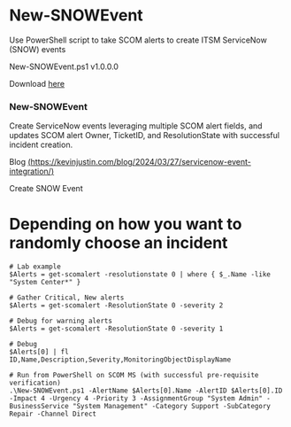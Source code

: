# New-SNOWEvent
Use PowerShell script to take SCOM alerts to create ITSM ServiceNow (SNOW) events

New-SNOWEvent.ps1 v1.0.0.0

Download [here](https://github.com/theKevinJustin/New-SNowEvent/blob/main/New-SNowEvent.ps1)

### New-SNOWEvent
Create ServiceNow events leveraging multiple SCOM alert fields, and updates SCOM alert Owner, TicketID, and ResolutionState with successful incident creation.

Blog [(https://kevinjustin.com/blog/2024/03/27/servicenow-event-integration/)](https://kevinjustin.com/blog/2024/03/27/servicenow-event-integration/)

Create SNOW Event

# Depending on how you want to randomly choose an incident
```
# Lab example
$Alerts = get-scomalert -resolutionstate 0 | where { $_.Name -like "System Center*" }

# Gather Critical, New alerts
$Alerts = get-scomalert -ResolutionState 0 -severity 2

# Debug for warning alerts
$Alerts = get-scomalert -ResolutionState 0 -severity 1

# Debug
$Alerts[0] | fl ID,Name,Description,Severity,MonitoringObjectDisplayName

# Run from PowerShell on SCOM MS (with successful pre-requisite verification)
.\New-SNOWEvent.ps1 -AlertName $Alerts[0].Name -AlertID $Alerts[0].ID -Impact 4 -Urgency 4 -Priority 3 -AssignmentGroup "System Admin" -BusinessService "System Management" -Category Support -SubCategory Repair -Channel Direct
```
